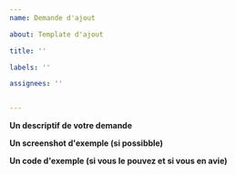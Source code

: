 ```yaml
---
name: Demande d'ajout

about: Template d'ajout

title: ''

labels: ''

assignees: ''


---
```


**Un descriptif de votre demande**


**Un screenshot d'exemple (si possibble)**


**Un code d'exemple (si vous le pouvez et si vous en avie)**
